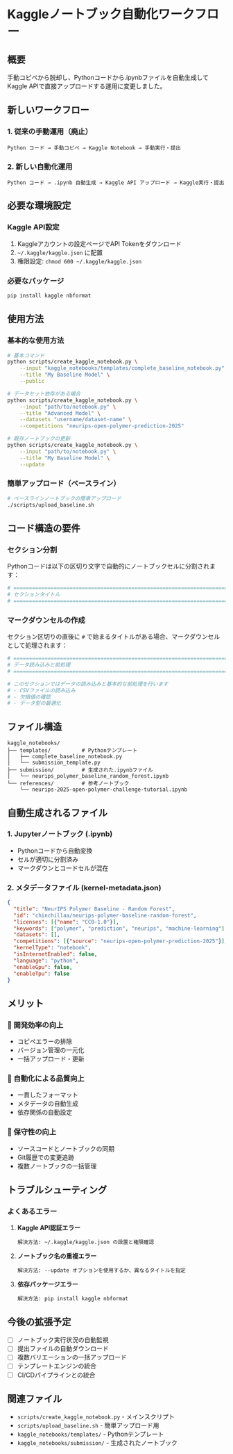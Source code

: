 # Kaggleノートブック自動化ワークフロー

## 概要

手動コピペから脱却し、Pythonコードから.ipynbファイルを自動生成してKaggle APIで直接アップロードする運用に変更しました。

## 新しいワークフロー

### 1. 従来の手動運用（廃止）
```
Python コード → 手動コピペ → Kaggle Notebook → 手動実行・提出
```

### 2. 新しい自動化運用
```
Python コード → .ipynb 自動生成 → Kaggle API アップロード → Kaggle実行・提出
```

## 必要な環境設定

### Kaggle API設定
1. Kaggleアカウントの設定ページでAPI Tokenをダウンロード
2. `~/.kaggle/kaggle.json` に配置
3. 権限設定: `chmod 600 ~/.kaggle/kaggle.json`

### 必要なパッケージ
```bash
pip install kaggle nbformat
```

## 使用方法

### 基本的な使用方法

```bash
# 基本コマンド
python scripts/create_kaggle_notebook.py \
    --input "kaggle_notebooks/templates/complete_baseline_notebook.py" \
    --title "My Baseline Model" \
    --public

# データセット依存がある場合
python scripts/create_kaggle_notebook.py \
    --input "path/to/notebook.py" \
    --title "Advanced Model" \
    --datasets "username/dataset-name" \
    --competitions "neurips-open-polymer-prediction-2025"

# 既存ノートブックの更新
python scripts/create_kaggle_notebook.py \
    --input "path/to/notebook.py" \
    --title "My Baseline Model" \
    --update
```

### 簡単アップロード（ベースライン）

```bash
# ベースラインノートブックの簡単アップロード
./scripts/upload_baseline.sh
```

## コード構造の要件

### セクション分割
Pythonコードは以下の区切り文字で自動的にノートブックセルに分割されます：

```python
# ============================================================================
# セクションタイトル
# ============================================================================
```

### マークダウンセルの作成
セクション区切りの直後に `#` で始まるタイトルがある場合、マークダウンセルとして処理されます：

```python
# ============================================================================
# データ読み込みと前処理
# ============================================================================

# このセクションではデータの読み込みと基本的な前処理を行います
# - CSVファイルの読み込み
# - 欠損値の確認
# - データ型の最適化
```

## ファイル構造

```
kaggle_notebooks/
├── templates/          # Pythonテンプレート
│   ├── complete_baseline_notebook.py
│   └── submission_template.py
├── submission/         # 生成された.ipynbファイル
│   └── neurips_polymer_baseline_random_forest.ipynb
└── references/         # 参考ノートブック
    └── neurips-2025-open-polymer-challenge-tutorial.ipynb
```

## 自動生成されるファイル

### 1. Jupyterノートブック (.ipynb)
- Pythonコードから自動変換
- セルが適切に分割済み
- マークダウンとコードセルが混在

### 2. メタデータファイル (kernel-metadata.json)
```json
{
  "title": "NeurIPS Polymer Baseline - Random Forest",
  "id": "chinchillaa/neurips-polymer-baseline-random-forest",
  "licenses": [{"name": "CC0-1.0"}],
  "keywords": ["polymer", "prediction", "neurips", "machine-learning"],
  "datasets": [],
  "competitions": [{"source": "neurips-open-polymer-prediction-2025"}],
  "kernelType": "notebook",
  "isInternetEnabled": false,
  "language": "python",
  "enableGpu": false,
  "enableTpu": false
}
```

## メリット

### 🚀 開発効率の向上
- コピペエラーの排除
- バージョン管理の一元化
- 一括アップロード・更新

### 🔄 自動化による品質向上
- 一貫したフォーマット
- メタデータの自動生成
- 依存関係の自動設定

### 📝 保守性の向上
- ソースコードとノートブックの同期
- Git履歴での変更追跡
- 複数ノートブックの一括管理

## トラブルシューティング

### よくあるエラー

1. **Kaggle API認証エラー**
   ```
   解決方法: ~/.kaggle/kaggle.json の設置と権限確認
   ```

2. **ノートブック名の重複エラー**
   ```
   解決方法: --update オプションを使用するか、異なるタイトルを指定
   ```

3. **依存パッケージエラー**
   ```
   解決方法: pip install kaggle nbformat
   ```

## 今後の拡張予定

- [ ] ノートブック実行状況の自動監視
- [ ] 提出ファイルの自動ダウンロード
- [ ] 複数バリエーションの一括アップロード
- [ ] テンプレートエンジンの統合
- [ ] CI/CDパイプラインとの統合

## 関連ファイル

- `scripts/create_kaggle_notebook.py` - メインスクリプト
- `scripts/upload_baseline.sh` - 簡単アップロード用
- `kaggle_notebooks/templates/` - Pythonテンプレート
- `kaggle_notebooks/submission/` - 生成されたノートブック